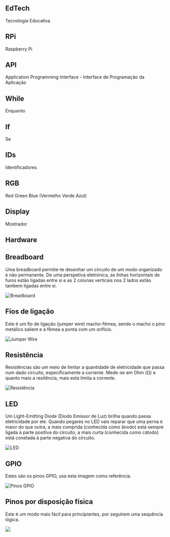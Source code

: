 ## EdTech
Tecnologia Educativa

## RPi
Raspberry Pi

## API
Application Programming Interface - Interface de Programação da Aplicação

## While
Enquanto

## If
Se

## IDs
Identificadores

## RGB
Red Green Blue (Vermelho Verde Azul)

## Display
Mostrador

## Hardware

## Breadboard

Uma breadboard permite-te desenhar um circuito de um modo organizado e não permanente.
De uma perspetiva eletrónica, as linhas horizontais de furos estão ligadas entre si e as 2 colunas verticais nos 2 lados estão tambem ligadas entre si.

![Breadboard](https://www.raspberrypi.org/learning/physical-computing-guide/images/breadboard.png)

## Fios de ligação

Este é um fio de ligação (jumper wire) macho-fêmea, sendo o macho o pino metálico salient e a fêmea a ponta com um orifício.

![Jumper Wire](https://www.raspberrypi.org/learning/physical-computing-guide/images/jumper-male-to-female.png)

## Resistência

Resistências são um meio de limitar a quantidade de eletricidade que passa num dado circuito, especificamente a corrente. Mede-se em Ohm (Ω) e quanto maio a resitência, mais esta limita a corrente.

![Resistência](https://www.raspberrypi.org/learning/physical-computing-guide/images/resistor-330r.png)

## LED

Um Light-Emitting Diode (Diodo Emissor de Luz) brilha quando passa eletricidade por ele. Quando pegares no LED vais reparar que uma perna é maior do que outra, a mais comprida (conhecida como ânodo) está sempre ligada à parte positiva do circuito, a mais curta (conhecida como cátodo) está conetada à parte negativa do circuito.

![LED](https://www.raspberrypi.org/learning/physical-computing-guide/images/led.png)

## GPIO

Estes são os pinos GPIO, usa esta imagem como referência.

![Pinos GPIO](https://www.raspberrypi.org/learning/physical-computing-guide/images/gpio-numbers-pi2.png)

## Pinos por disposição física

Este é um modo mais fácil para principiantes, por seguirem uma sequência lógica.

![](https://www.raspberrypi.org/learning/physical-computing-guide/images/physical-pin-numbers.png)

